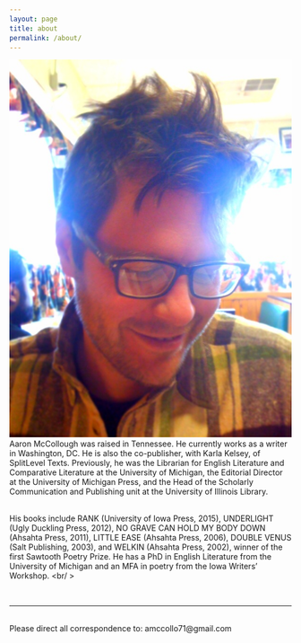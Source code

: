 ```yaml
---
layout: page
title: about
permalink: /about/
---
```


<img class="col one right" src="/img/prof_pic.jpg">

<br/>
Aaron McCollough was raised in Tennessee. He currently works as a writer in Washington, DC. He is also the co-publisher, with Karla Kelsey, of SplitLevel Texts. Previously, he was the Librarian for English Literature and Comparative Literature at the University of Michigan, the Editorial Director at the University of Michigan Press, and the Head of the Scholarly Communication and Publishing unit at the University of Illinois Library. 

<br/> His books include RANK (University of Iowa Press, 2015), UNDERLIGHT (Ugly Duckling Press, 2012), NO GRAVE CAN HOLD MY BODY DOWN (Ahsahta Press, 2011), LITTLE EASE (Ahsahta Press, 2006), DOUBLE VENUS (Salt Publishing, 2003), and WELKIN (Ahsahta Press, 2002), winner of the first Sawtooth Poetry Prize. He has a PhD in English Literature from the University of Michigan and an MFA in poetry from the Iowa Writers’ Workshop.
<br/ >
 


<br/>
<hr/>
<br/>
<span class="contacticon center">
	<a href="mailto:you@example.com"><i class="fa fa-envelope-square"></i></a>
	<a href="https://github.com" target="_blank"><i class="fa fa-github-square"></i></a>
	<a href="https://www.linkedin.com" target="_blank"><i class="fa fa-linkedin-square"></i></a>
	<a href="http://tumblr.com" target="_blank"><i class="fa fa-tumblr-square"></i></a>
	<a href="https://twitter.com" target="_blank"><i class="fa fa-twitter-square"></i></a>
</span>

<div class="col three caption">
Please direct all correspondence to: amccollo71@gmail.com</div>

